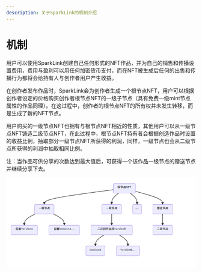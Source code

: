 ```yaml
---
description: 关于SparkLink的机制介绍
---
```


# 机制

用户可以使用SparkLink创建自己任何形式的NFT作品，并为自己的销售和传播设置费用，费用与盈利可以用任何加密货币支付，而在NFT被生成后任何的出售和传播行为都将会给持有人与创作者用户产生收益。

在创作者发布作品时，SparkLink会为创作者生成一个根节点NFT，用户可以根据创作者设定的价格购买创作者根节点NFT的一级子节点（具有免费一级mint节点属性的作品同理）。在这过程中，创作者的根节点NFT的所有权并未发生转移，而是生成了新的NFT节点。

用户购买的一级节点NFT也拥有与根节点NFT相近的性质，其他用户可以从一级节点NFT铸造二级节点NFT，在此过程中，根节点NFT持有者会根据创造作品时设置的收益比例，抽取部分一级节点NFT所获得的利润，同样，一级节点也会从二级节点所获得的利润中抽取相同比例。



注：当作品可供分享的次数达到最大值后，可获得一个该作品一级节点的赠送节点并继续分享下去。

![](<.gitbook/assets/image (1) (1).png>)
